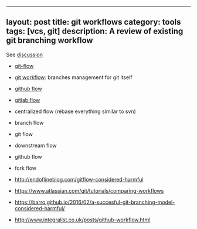 
---
layout: post
title: git workflows
category: tools
tags: [vcs, git]
description: A review of existing git branching workflow
---

See [discussion](https://news.ycombinator.com/item?id=9744059)

* [git-flow](http://nvie.com/posts/a-successful-git-branching-model/)
* [git workflow](https://www.kernel.org/pub/software/scm/git/docs/gitworkflows.html): branches management for git itself
* [github flow](https://guides.github.com/introduction/flow/)
* [gitlab flow](https://about.gitlab.com/2014/09/29/gitlab-flow/)
* centralized flow (rebase everything similar to svn)
* branch flow
* git flow
* downstream flow
* github flow
* fork flow


* http://endoflineblog.com/gitflow-considered-harmful
* https://www.atlassian.com/git/tutorials/comparing-workflows
* https://barro.github.io/2016/02/a-succesful-git-branching-model-considered-harmful/
* http://www.integralist.co.uk/posts/github-workflow.html

